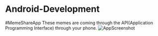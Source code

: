 # Android-Development
#MemeShareApp
These memes are coming through the API(Application Programming Interface) through your phone.
![AppScreenshot](https://user-images.githubusercontent.com/75157309/119269900-a9902d00-bc17-11eb-9634-c36f84850530.png)
